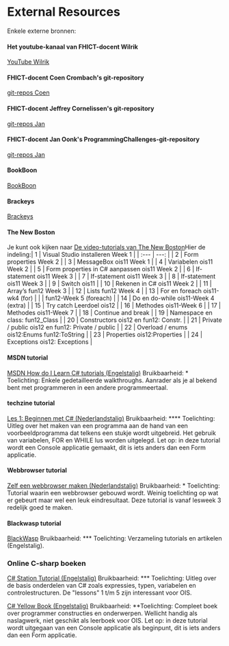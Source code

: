 # External Resources

Enkele externe bronnen:

#### Het youtube-kanaal van FHICT-docent Wilrik
[YouTube Wilrik](https://www.youtube.com/watch?v=IuStUzWuPrw)
#### FHICT-docent Coen Crombach's git-repository
[git-repos Coen](https://git.fhict.nl/I889241/HandigeProgrammeerVoorbeelden.git)
#### FHICT-docent Jeffrey Cornelissen's git-repository
[git-repos Jan](https://git.fhict.nl/I874941/OIS11)
#### FHICT-docent Jan Oonk's ProgrammingChallenges-git-repository
[git-repos Jan](https://git.fhict.nl/I872272/ProgrammingChallenges.git)
#### BookBoon
[BookBoon](http://bookboon.com/en/object-oriented-programming-using-c-sharp-ebook)
#### Brackeys
[Brackeys](https://www.youtube.com/watch?v=pSiIHe2uZ2w&list=PLPV2KyIb3jR6ZkG8gZwJYSjnXxmfPAl51)
#### The New Boston
Je kunt ook kijken naar
[De video-tutorials van The New Boston](https://thenewboston.com/videos.php?cat=15)Hier de indeling:| 1 | Visual Studio installeren Week 1 |
| :--- | ---: |
| 2 | Form properties Week 2 |
| 3 | MessageBox	ois11 Week 1 |
| 4 | Variabelen  ois11	Week 2 |
| 5 | Form properties in C# aanpassen  ois11	Week 2 |
| 6 | If-statement  ois11	Week 3 |
| 7 | If-statement  ois11	Week 3 |
| 8 | If-statement  ois11	Week 3 |
| 9 | Switch ois11 |
| 10 | Rekenen in C# ois11	Week 2 |
| 11 | Array’s fun12	Week 3 |
| 12 | Lists fun12	Week 4 |
| 13 | For en foreach ois11-wk4  (for) |
|  | fun12-Week 5 (foreach) |
| 14 | Do en do-while ois11-Week 4 (extra) |
| 15 | Try catch Leerdoel ois12 |
| 16 | Methodes ois11-Week 6 |
| 17 | Methodes ois11-Week 7 |
| 18 | Continue and break |
| 19 | Namespace en class: fun12_Class |
| 20 | Constructors ois12 en fun12: Constr. |
| 21 | Private / public ois12 en fun12: Private / public |
| 22 | Overload / enums ois12:Enums fun12:ToString |
| 23 | Properties ois12:Properties |
| 24 | Exceptions ois12: Exceptions |



#### MSDN tutorial
[MSDN How do I Learn C# tutorials (Engelstalig)](http://msdn.microsoft.com/en-us/vcsharp/aa336766.aspx)
Bruikbaarheid:	*
Toelichting: 	Enkele gedetailleerde walkthroughs. Aanrader als je al bekend bent met programmeren in een andere programmeertaal.
#### techzine tutorial
[Les 1: Beginnen met C# (Nederlandstalig)](http://www.techzine.nl/tutorials/358/3/c-les-1-beginnen-met-c-de-eerste-stapjes.html)
Bruikbaarheid:	****
Toelichting: 	Uitleg over het maken van een programma aan de hand van een voorbeeldprogramma dat telkens een stukje wordt uitgebreid. Het gebruik van variabelen, FOR en WHILE lus worden uitgelegd. Let op: in deze tutorial wordt een Console applicatie gemaakt, dit is iets anders dan een Form applicatie.
#### Webbrowser tutorial
[Zelf een webbrowser maken (Nederlandstalig)](http://www.sitemasters.be/tutorials/17/1/564/CSharp.NET/CSharp_Zelf_een_WebBrowser_maken)
Bruikbaarheid:	*
Toelichting: 	Tutorial waarin een webbrowser gebouwd wordt. Weinig toelichting op wat er gebeurt maar wel een leuk eindresultaat. Deze tutorial is vanaf lesweek 3 redelijk goed te maken.
#### Blackwasp tutorial
[BlackWasp](http://www.blackwasp.co.uk/)
Bruikbaarheid:	***
Toelichting: 	Verzameling tutorials en artikelen (Engelstalig).

### Online C-sharp boeken

[C# Station Tutorial (Engelstalig)](http://csharp-station.com/)
Bruikbaarheid:	***
Toelichting: 	Uitleg over de basis onderdelen van C# zoals expressies, typen, variabelen en controlestructuren. De &quot;lessons&quot; 1 t/m 5 zijn interessant voor OIS.

[C# Yellow Book (Engelstalig)](http://www.robmiles.com/c-yellow-book/Rob%20Miles%20CSharp%20Yellow%20Book%202010.pdf)
Bruikbaarheid:	**Toelichting: 	Compleet boek over programmer constructies en onderwerpen. Wellicht handig als naslagwerk, niet geschikt als leerboek voor OIS. Let op: in deze tutorial wordt uitgegaan van een Console applicatie als beginpunt, dit is iets anders dan een Form applicatie.
